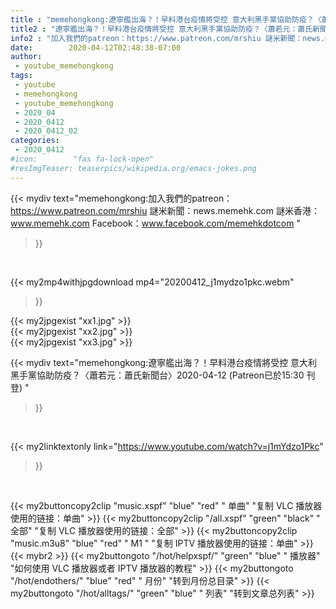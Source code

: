 ```yaml
---
title : "memehongkong:遼寧艦出海？！早料港台疫情將受控 意大利黑手黨協助防疫？〈蕭若元：蕭氏新聞台〉2020-04-12 (Patreon已於15:30 刊登) "
title2 : "遼寧艦出海？！早料港台疫情將受控 意大利黑手黨協助防疫？〈蕭若元：蕭氏新聞台〉2020-04-12 (Patreon已於15:30 刊登) "
info2 : "加入我們的patreon：https://www.patreon.com/mrshiu 謎米新聞：news.memehk.com 謎米香港： www.memehk.com Facebook：www.facebook.com/memehkdotcom "
date:        2020-04-12T02:48:38-07:00
author:
 - youtube_memehongkong
tags:
 - youtube
 - memehongkong
 - youtube_memehongkong
 - 2020_04
 - 2020_0412
 - 2020_0412_02
categories:
 - 2020_0412
#icon:        "fas fa-lock-open"
#resImgTeaser: teaserpics/wikipedia.org/emacs-jokes.png
---
```


{{< mydiv text="memehongkong:加入我們的patreon：https://www.patreon.com/mrshiu 謎米新聞：news.memehk.com 謎米香港： www.memehk.com Facebook：www.facebook.com/memehkdotcom "
>}}
<br>


{{< my2mp4withjpgdownload mp4="20200412_j1mydzo1pkc.webm"
>}}

{{< my2jpgexist "xx1.jpg" >}}<br>
{{< my2jpgexist "xx2.jpg" >}}<br>
{{< my2jpgexist "xx3.jpg" >}}<br>



{{< mydiv text="memehongkong:遼寧艦出海？！早料港台疫情將受控 意大利黑手黨協助防疫？〈蕭若元：蕭氏新聞台〉2020-04-12 (Patreon已於15:30 刊登) "
>}}
<br>

{{< my2linktextonly link="https://www.youtube.com/watch?v=j1mYdzo1Pkc"
>}}


<br>

{{< my2buttoncopy2clip "music.xspf"        "blue"   "red"    " 单曲"  "复制 VLC 播放器使用的链接：单曲" >}} {{< my2buttoncopy2clip "/all.xspf"         "green"  "black"  " 全部"  "复制 VLC 播放器使用的链接：全部" >}} {{< my2buttoncopy2clip "music.m3u8"        "blue"   "red"    " M1 "    "复制 IPTV 播放器使用的链接：单曲" >}} {{< mybr2 >}} {{< my2buttongoto      "/hot/helpxspf/"    "green"  "blue"   " 播放器" "如何使用 VLC 播放器或者 IPTV 播放器的教程" >}} {{< my2buttongoto      "/hot/endothers/"   "blue"   "red"    " 月份"   "转到月份总目录" >}} {{< my2buttongoto      "/hot/alltags/"     "green"  "blue"   " 列表"   "转到文章总列表" >}} 
